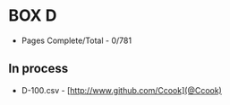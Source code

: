  BOX D
=======

* Pages Complete/Total - 0/781

## In process

* D-100.csv - [http://www.github.com/Ccook](@Ccook)
